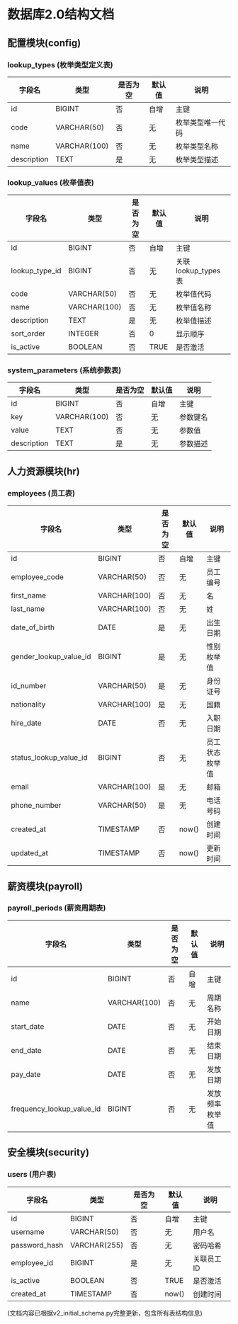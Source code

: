 # 数据库2.0结构文档

## 配置模块(config)

### lookup_types (枚举类型定义表)
| 字段名 | 类型 | 是否为空 | 默认值 | 说明 |
|-------|------|---------|-------|------|
| id | BIGINT | 否 | 自增 | 主键 |
| code | VARCHAR(50) | 否 | 无 | 枚举类型唯一代码 |
| name | VARCHAR(100) | 否 | 无 | 枚举类型名称 |
| description | TEXT | 是 | 无 | 枚举类型描述 |

### lookup_values (枚举值表)
| 字段名 | 类型 | 是否为空 | 默认值 | 说明 |
|-------|------|---------|-------|------|
| id | BIGINT | 否 | 自增 | 主键 |
| lookup_type_id | BIGINT | 否 | 无 | 关联lookup_types表 |
| code | VARCHAR(50) | 否 | 无 | 枚举值代码 |
| name | VARCHAR(100) | 否 | 无 | 枚举值名称 |
| description | TEXT | 是 | 无 | 枚举值描述 |
| sort_order | INTEGER | 否 | 0 | 显示顺序 |
| is_active | BOOLEAN | 否 | TRUE | 是否激活 |

### system_parameters (系统参数表)
| 字段名 | 类型 | 是否为空 | 默认值 | 说明 |
|-------|------|---------|-------|------|
| id | BIGINT | 否 | 自增 | 主键 |
| key | VARCHAR(100) | 否 | 无 | 参数键名 |
| value | TEXT | 否 | 无 | 参数值 |
| description | TEXT | 是 | 无 | 参数描述 |

## 人力资源模块(hr)

### employees (员工表)
| 字段名 | 类型 | 是否为空 | 默认值 | 说明 |
|-------|------|---------|-------|------|
| id | BIGINT | 否 | 自增 | 主键 |
| employee_code | VARCHAR(50) | 否 | 无 | 员工编号 |
| first_name | VARCHAR(100) | 否 | 无 | 名 |
| last_name | VARCHAR(100) | 否 | 无 | 姓 |
| date_of_birth | DATE | 是 | 无 | 出生日期 |
| gender_lookup_value_id | BIGINT | 是 | 无 | 性别枚举值 |
| id_number | VARCHAR(50) | 是 | 无 | 身份证号 |
| nationality | VARCHAR(100) | 是 | 无 | 国籍 |
| hire_date | DATE | 否 | 无 | 入职日期 |
| status_lookup_value_id | BIGINT | 否 | 无 | 员工状态枚举值 |
| email | VARCHAR(100) | 是 | 无 | 邮箱 |
| phone_number | VARCHAR(50) | 是 | 无 | 电话号码 |
| created_at | TIMESTAMP | 否 | now() | 创建时间 |
| updated_at | TIMESTAMP | 否 | now() | 更新时间 |

## 薪资模块(payroll)

### payroll_periods (薪资周期表)
| 字段名 | 类型 | 是否为空 | 默认值 | 说明 |
|-------|------|---------|-------|------|
| id | BIGINT | 否 | 自增 | 主键 |
| name | VARCHAR(100) | 否 | 无 | 周期名称 |
| start_date | DATE | 否 | 无 | 开始日期 |
| end_date | DATE | 否 | 无 | 结束日期 |
| pay_date | DATE | 否 | 无 | 发放日期 |
| frequency_lookup_value_id | BIGINT | 否 | 无 | 发放频率枚举值 |

## 安全模块(security)

### users (用户表)
| 字段名 | 类型 | 是否为空 | 默认值 | 说明 |
|-------|------|---------|-------|------|
| id | BIGINT | 否 | 自增 | 主键 |
| username | VARCHAR(50) | 否 | 无 | 用户名 |
| password_hash | VARCHAR(255) | 否 | 无 | 密码哈希 |
| employee_id | BIGINT | 是 | 无 | 关联员工ID |
| is_active | BOOLEAN | 否 | TRUE | 是否激活 |
| created_at | TIMESTAMP | 否 | now() | 创建时间 |

(文档内容已根据v2_initial_schema.py完整更新，包含所有表结构信息)